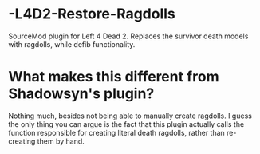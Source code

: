 # -L4D2-Restore-Ragdolls
SourceMod plugin for Left 4 Dead 2. Replaces the survivor death models with ragdolls, while defib functionality.

# What makes this different from Shadowsyn's plugin?
Nothing much, besides not being able to manually create ragdolls. I guess the only thing you can argue is the fact that this plugin actually calls the function responsible for creating literal death ragdolls, rather than re-creating them by hand.
